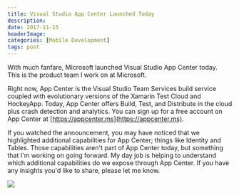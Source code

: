 ```yaml
---
title: Visual Studio App Center Launched Today
description: 
date: 2017-11-15
headerImage: 
categories: [Mobile Development]
tags: post
---
```


With much fanfare, Microsoft launched Visual Studio App Center today.  This is the product team I work on at Microsoft.

Right now, App Center is the Visual Studio Team Services build service coupled with evolutionary versions of the Xamarin Test Cloud and HockeyApp. Today, App Center offers Build, Test, and Distribute in the cloud plus crash detection and analytics. You can sign up for a free account on App Center at [https://appcenter.ms](https://appcenter.ms).

If you watched the announcement, you may have noticed that we highlighted additional capabilities for App Center; things like Identity and Tables. Those capabilities aren't part of App Center today, but something that I'm working on going forward. My day job is helping to understand which additional capabilities do we expose through App Center. If you have any insights you'd like to share, please let me know.

![](/images/stories/2017/app-center-landing.png)